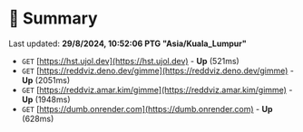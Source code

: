 # 📖 Summary
Last updated: **29/8/2024, 10:52:06 PTG "Asia/Kuala_Lumpur"**

- `GET` [https://hst.ujol.dev](https://hst.ujol.dev) - **Up** (521ms)
- `GET` [https://reddviz.deno.dev/gimme](https://reddviz.deno.dev/gimme) - **Up** (2051ms)
- `GET` [https://reddviz.amar.kim/gimme](https://reddviz.amar.kim/gimme) - **Up** (1948ms)
- `GET` [https://dumb.onrender.com](https://dumb.onrender.com) - **Up** (628ms)
